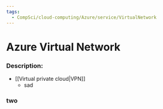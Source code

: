 ```yaml
---
tags:
  - CompSci/cloud-computing/Azure/service/VirtualNetwork
---
```

# Azure Virtual Network
### Description:
- [[Virtual private cloud|VPN]]
	- sad
### two